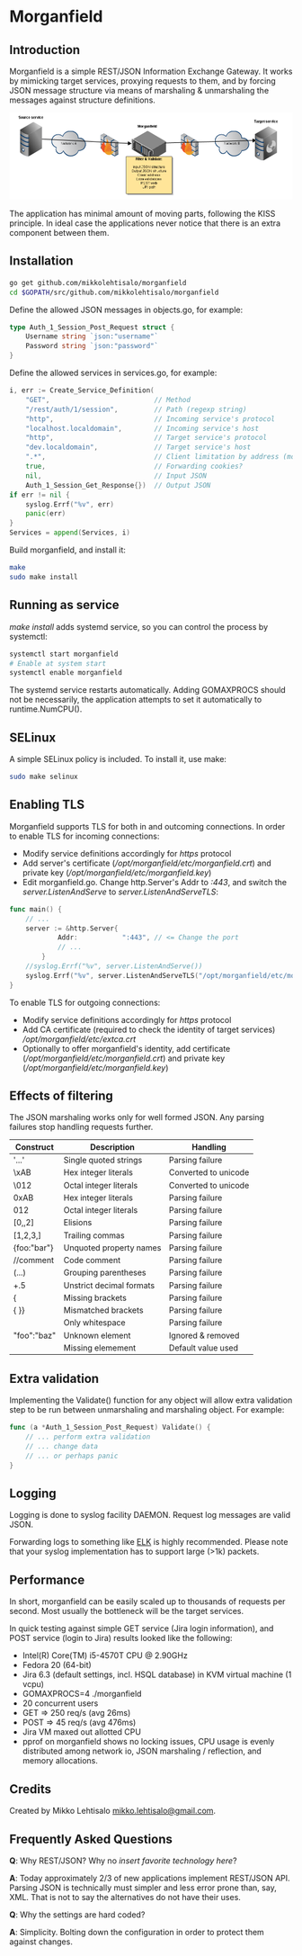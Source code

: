 Morganfield
===========

Introduction
------------

Morganfield is a simple REST/JSON Information Exchange Gateway. It works by mimicking target services, proxying requests to them, and by forcing JSON message structure via means of marshaling & unmarshaling the messages against structure definitions. 

![Working principle](morganfield.png "Working principle")

The application has minimal amount of moving parts, following the KISS principle. In ideal case the applications never notice that there is an extra component between them.

Installation
------------

```sh
go get github.com/mikkolehtisalo/morganfield
cd $GOPATH/src/github.com/mikkolehtisalo/morganfield
```

Define the allowed JSON messages in objects.go, for example:

```Go
type Auth_1_Session_Post_Request struct {
    Username string `json:"username"`
    Password string `json:"password"`
}
```

Define the allowed services in services.go, for example:

```Go
i, err := Create_Service_Definition(
    "GET",                          // Method
    "/rest/auth/1/session",         // Path (regexp string)
    "http",                         // Incoming service's protocol
    "localhost.localdomain",        // Incoming service's host
    "http",                         // Target service's protocol
    "dev.localdomain",              // Target service's host
    ".*",                           // Client limitation by address (most commonly fqdn)
    true,                           // Forwarding cookies?
    nil,                            // Input JSON
    Auth_1_Session_Get_Response{})  // Output JSON
if err != nil {
    syslog.Errf("%v", err)
    panic(err)
}
Services = append(Services, i)
```

Build morganfield, and install it:

```sh
make
sudo make install
```

Running as service
------------------

*make install* adds systemd service, so you can control the process by systemctl:

```sh
systemctl start morganfield
# Enable at system start
systemctl enable morganfield
```

The systemd service restarts automatically. Adding GOMAXPROCS should not be necessarily, the application attempts to set it automatically to runtime.NumCPU(). 

SELinux
-------

A simple SELinux policy is included. To install it, use make:

```sh
sudo make selinux
```

Enabling TLS
------------

Morganfield supports TLS for both in and outcoming connections. In order to enable TLS for incoming connections:

* Modify service definitions accordingly for *https* protocol
* Add server's certificate (*/opt/morganfield/etc/morganfield.crt*) and private key (*/opt/morganfield/etc/morganfield.key*)
* Edit morganfield.go. Change http.Server's Addr to *:443*, and switch the *server.ListenAndServe* to *server.ListenAndServeTLS*:

```Go
func main() {
    // ...
    server := &http.Server{
            Addr:           ":443", // <= Change the port
            // ...
        }
    //syslog.Errf("%v", server.ListenAndServe())
    syslog.Errf("%v", server.ListenAndServeTLS("/opt/morganfield/etc/morganfield.crt", "/opt/morganfield/etc/morganfield.key"))
}
```

To enable TLS for outgoing connections:

* Modify service definitions accordingly for *https* protocol
* Add CA certificate (required to check the identity of target services) */opt/morganfield/etc/extca.crt*
* Optionally to offer morganfield's identity, add certificate (*/opt/morganfield/etc/morganfield.crt*) and private key (*/opt/morganfield/etc/morganfield.key*)

Effects of filtering
--------------------

The JSON marshaling works only for well formed JSON. Any parsing failures stop handling requests further.

|Construct      |Description                |Handling               |
|---            |---                        |---                    |
|'...'          |Single quoted strings      |Parsing failure        |
|\xAB           |Hex integer literals       |Converted to unicode   |
|\012           |Octal integer literals     |Converted to unicode   |
|0xAB           |Hex integer literals       |Parsing failure        |
|012            |Octal integer literals     |Parsing failure        |
|[0,,2]         |Elisions                   |Parsing failure        |
|[1,2,3,]       |Trailing commas            |Parsing failure        |
|{foo:"bar"}    |Unquoted property names    |Parsing failure        |
|//comment      |Code comment               |Parsing failure        |
|(...)          |Grouping parentheses       |Parsing failure        |
|+.5            |Unstrict decimal formats   |Parsing failure        |
|{              |Missing brackets           |Parsing failure        |
|{  }}          |Mismatched brackets        |Parsing failure        |
|               |Only whitespace            |Parsing failure        |
|"foo":"baz"    |Unknown element            |Ignored & removed      |
|               |Missing elemement          |Default value used     |

Extra validation
----------------

Implementing the Validate() function for any object will allow extra validation step to be run between unmarshaling and marshaling object. For example:

```Go
func (a *Auth_1_Session_Post_Request) Validate() {
    // ... perform extra validation
    // ... change data
    // ... or perhaps panic
}
```

Logging
-------

Logging is done to syslog facility DAEMON. Request log messages are valid JSON.

Forwarding logs to something like [ELK](http://www.elasticsearch.org/overview/) is highly recommended. Please note that your syslog implementation has to support large (>1k) packets.

Performance
-----------

In short, morganfield can be easily scaled up to thousands of requests per second. Most usually the bottleneck will be the target services. 

In quick testing against simple GET service (Jira login information), and POST service (login to Jira) results looked like the following:

* Intel(R) Core(TM) i5-4570T CPU @ 2.90GHz 
* Fedora 20 (64-bit)
* Jira 6.3 (default settings, incl. HSQL database) in KVM virtual machine (1 vcpu)
* GOMAXPROCS=4 ./morganfield
* 20 concurrent users 
* GET => 250 req/s (avg 26ms)
* POST => 45 req/s (avg 476ms)
* Jira VM maxed out allotted CPU
* pprof on morganfield shows no locking issues, CPU usage is evenly distributed among network io, JSON marshaling / reflection, and memory allocations.

Credits
-------

Created by Mikko Lehtisalo <mikko.lehtisalo@gmail.com>.

Frequently Asked Questions
--------------------------

**Q**: Why REST/JSON? Why no *insert favorite technology here*?

**A**: Today approximately 2/3 of new applications implement REST/JSON API. Parsing JSON is technically must simpler and less error prone than, say, XML. That is not to say the alternatives do not have their uses.

**Q**: Why the settings are hard coded?

**A**: Simplicity. Bolting down the configuration in order to protect them against changes.
